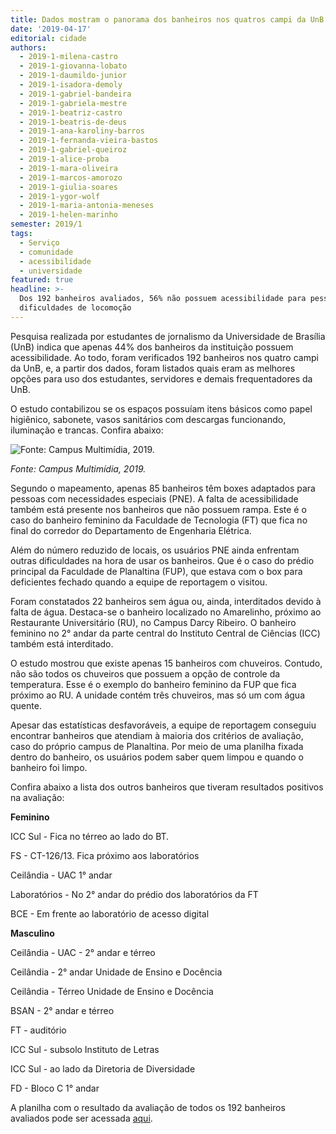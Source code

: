 ```yaml
---
title: Dados mostram o panorama dos banheiros nos quatros campi da UnB
date: '2019-04-17'
editorial: cidade
authors:
  - 2019-1-milena-castro
  - 2019-1-giovanna-lobato
  - 2019-1-daumildo-junior
  - 2019-1-isadora-demoly
  - 2019-1-gabriel-bandeira
  - 2019-1-gabriela-mestre
  - 2019-1-beatriz-castro
  - 2019-1-beatris-de-deus
  - 2019-1-ana-karoliny-barros
  - 2019-1-fernanda-vieira-bastos
  - 2019-1-gabriel-queiroz
  - 2019-1-alice-proba
  - 2019-1-mara-oliveira
  - 2019-1-marcos-amorozo
  - 2019-1-giulia-soares
  - 2019-1-ygor-wolf
  - 2019-1-maria-antonia-meneses
  - 2019-1-helen-marinho
semester: 2019/1
tags:
  - Serviço
  - comunidade
  - acessibilidade
  - universidade
featured: true
headline: >-
  Dos 192 banheiros avaliados, 56% não possuem acessibilidade para pessoas com
  dificuldades de locomoção
---
```

Pesquisa realizada por estudantes de jornalismo da Universidade de Brasília (UnB) indica que apenas 44% dos banheiros da instituição possuem acessibilidade. Ao todo, foram verificados 192 banheiros nos quatro campi da UnB, e, a partir dos dados, foram listados quais eram as melhores opções para uso dos estudantes, servidores e demais frequentadores da UnB. 

O estudo contabilizou se os espaços possuíam itens básicos como papel higiênico, sabonete, vasos sanitários com descargas funcionando, iluminação e trancas. Confira abaixo:

![](https://ucarecdn.com/cca7745e-3458-4a32-ba2c-b1e9ac643ee3/ "Fonte: Campus Multimídia, 2019.")

_Fonte: Campus Multimídia, 2019._

Segundo o mapeamento, apenas 85 banheiros têm boxes adaptados para pessoas com necessidades especiais (PNE). A falta de acessibilidade também está presente nos banheiros que não possuem rampa. Este é o caso do banheiro feminino da Faculdade de Tecnologia (FT) que fica no final do corredor do Departamento de Engenharia Elétrica.

Além do número reduzido de locais, os usuários PNE ainda enfrentam outras dificuldades na hora de usar os banheiros. Que é o caso do prédio principal da Faculdade de Planaltina (FUP), que estava com o box para deficientes fechado quando a equipe de reportagem o visitou.  

Foram constatados 22 banheiros sem água ou, ainda, interditados devido à falta de água. Destaca-se o banheiro localizado no Amarelinho, próximo ao Restaurante Universitário (RU), no Campus Darcy Ribeiro. O banheiro feminino no 2° andar da parte central do Instituto Central de Ciências (ICC) também está interditado.

O estudo mostrou que existe apenas 15 banheiros com chuveiros. Contudo, não são todos os chuveiros que possuem a opção de controle da temperatura. Esse é o exemplo do banheiro feminino da FUP que fica próximo ao RU. A unidade contém três chuveiros, mas só um com água quente. 

Apesar das estatísticas desfavoráveis, a equipe de reportagem conseguiu encontrar banheiros que atendiam à maioria dos critérios de avaliação, caso do próprio campus de Planaltina. Por meio de uma planilha fixada dentro do banheiro, os usuários podem saber quem limpou e quando o banheiro foi limpo. 

Confira abaixo a lista dos outros banheiros que tiveram resultados positivos na avaliação:

**Feminino**

ICC Sul - Fica no térreo ao lado do BT.

FS - CT-126/13. Fica próximo aos laboratórios

Ceilândia - UAC  1° andar 

Laboratórios - No 2° andar do prédio dos laboratórios da FT

BCE - Em frente ao laboratório de acesso digital

**Masculino** 

Ceilândia - UAC - 2° andar e térreo

Ceilândia - 2° andar Unidade de Ensino e Docência

Ceilândia - Térreo Unidade de Ensino e Docência

BSAN - 2° andar e térreo

FT - auditório

ICC Sul - subsolo Instituto de Letras

ICC Sul - ao lado da Diretoria de Diversidade

FD - Bloco C 1° andar



A planilha com o resultado da avaliação de todos os 192 banheiros avaliados pode ser acessada [aqui](https://docs.google.com/spreadsheets/d/1wmc-Jo-niZoocb9nbgXaZCa9XjPncaZNoLL5zO4Qg3A/edit?usp=sharing).
